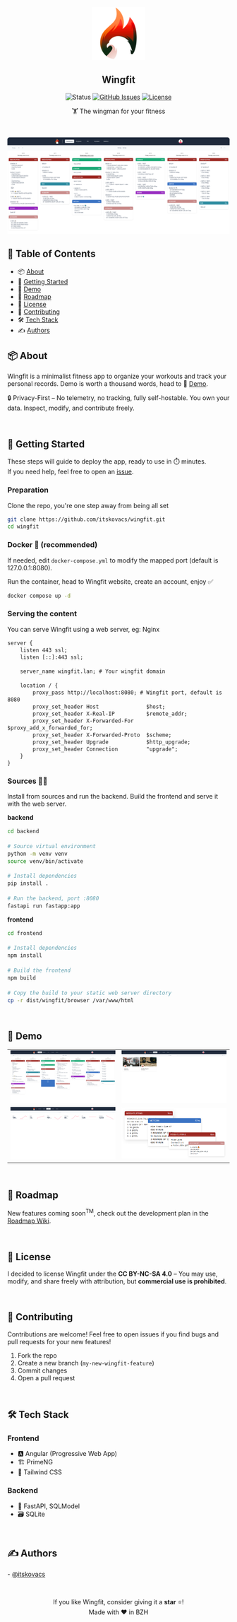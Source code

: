 <p align="center"><img width="120" src="./src/public/favicon_square.png"></p>
<h2 align="center">Wingfit</h2>

<div align="center">

![Status](https://img.shields.io/badge/status-active-success?style=for-the-badge)
[![GitHub Issues](https://img.shields.io/github/issues/itskovacs/wingfit?style=for-the-badge&color=ededed)](https://github.com/itskovacs/wingfit/issues)
[![License](https://img.shields.io/badge/license-_CC_BY_NC_SA_4.0-2596be?style=for-the-badge)](/LICENSE)

</div>

<p align="center">🏋️ The wingman for your fitness </p>
<br>

<div align="center">

![Wingfit Planning](./.github/screenshot.png)

</div>

## 📝 Table of Contents

- 📦 [About](#about)
- 🌱 [Getting Started](#getting_started)
- 📸 [Demo](#Demo)
- 🚧 [Roadmap](#Roadmap)
- 📜 [License](#License)
- 🤝 [Contributing](#Contributing)
- 🛠️ [Tech Stack](#techstack)
- ✍️ [Authors](#authors)

## 📦 About <a name = "about"></a>

Wingfit is a minimalist fitness app to organize your workouts and track your personal records. Demo is worth a thousand words, head to 📸 [Demo](#Demo).

🔒 Privacy-First – No telemetry, no tracking, fully self-hostable. You own your data. Inspect, modify, and contribute freely.

<br>

## 🌱 Getting Started <a name = "getting_started"></a>

These steps will guide to deploy the app, ready to use in ⏱️ minutes.  
If you need help, feel free to open an [issue](https://github.com/itskovacs/wingfit/issues).

### Preparation

Clone the repo, you're one step away from being all set

```bash
git clone https://github.com/itskovacs/wingfit.git
cd wingfit
```

### Docker 🐳 (recommended)

If needed, edit `docker-compose.yml` to modify the mapped port (default is 127.0.0.1:8080).

Run the container, head to Wingfit website, create an account, enjoy ✅

```bash
docker compose up -d
```

### Serving the content
You can serve Wingfit using a web server, eg: Nginx
```nginx
server {
    listen 443 ssl;
    listen [::]:443 ssl;

    server_name wingfit.lan; # Your wingfit domain

    location / {
        proxy_pass http://localhost:8080; # Wingfit port, default is 8080
        proxy_set_header Host               $host;
        proxy_set_header X-Real-IP          $remote_addr;
        proxy_set_header X-Forwarded-For    $proxy_add_x_forwarded_for;
        proxy_set_header X-Forwarded-Proto  $scheme;
        proxy_set_header Upgrade            $http_upgrade;
        proxy_set_header Connection         "upgrade";
    }
}
```


### Sources 👩‍💻

Install from sources and run the backend.
Build the frontend and serve it with the web server.

**backend**

```bash
cd backend

# Source virtual environment
python -m venv venv
source venv/bin/activate

# Install dependencies
pip install .

# Run the backend, port :8080
fastapi run fastapp:app
```

**frontend**

```bash
cd frontend

# Install dependencies
npm install

# Build the frontend
npm build

# Copy the build to your static web server directory
cp -r dist/wingfit/browser /var/www/html
```

<br>

## 📸 Demo <a name = "demo"></a>

<div align="center">

|         |         |
|:-------:|:-------:|
| ![](./.github/sc_planning.png) | ![](./.github/sc_programs.png) |
| ![](./.github/sc_pr.png) | ![](./.github/sc_blocs.png) |

</div>

<br>

## 🚧 Roadmap <a name = "roadmap"></a>

New features coming soon<sup>TM</sup>, check out the development plan in the [Roadmap Wiki](https://github.com/itskovacs/wingfit/wiki/Roadmap).

<br>

## 📜 License <a name = "license"></a>

I decided to license Wingfit under the **CC BY-NC-SA 4.0** – You may use, modify, and share freely with attribution, but **commercial use is prohibited**.

<br>

## 🤝 Contributing <a name = "contributing"></a>

Contributions are welcome! Feel free to open issues if you find bugs and pull requests for your new features!

1. Fork the repo
2. Create a new branch (`my-new-wingfit-feature`)
3. Commit changes
4. Open a pull request

<br>

## 🛠️ Tech Stack <a name = "techstack"></a>

### **Frontend**

- 🅰️ Angular (Progressive Web App)
- 🏗️ PrimeNG
- 🎨 Tailwind CSS

### **Backend**

- 🐍 FastAPI, SQLModel
- 🗃️ SQLite

<br>

## ✍️ Authors <a name = "authors"></a>

- [@itskovacs](https://github.com/itskovacs)

<br>

<div align="center">

If you like Wingfit, consider giving it a **star** ⭐!  
Made with ❤️ in BZH

</div>
